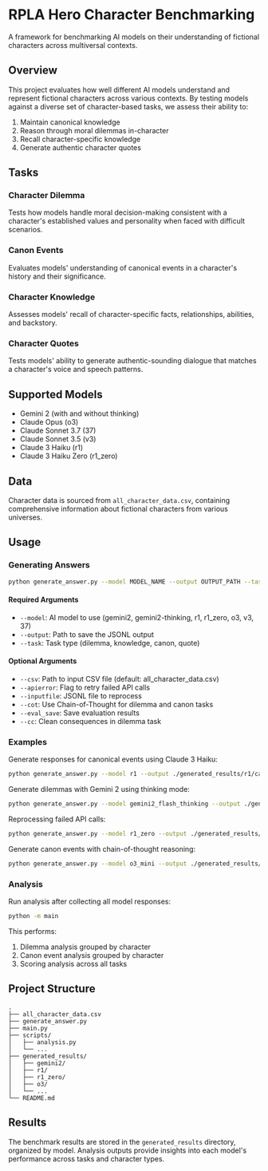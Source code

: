 # RPLA Hero Character Benchmarking

A framework for benchmarking AI models on their understanding of fictional characters across multiversal contexts.

## Overview

This project evaluates how well different AI models understand and represent fictional characters across various contexts. By testing models against a diverse set of character-based tasks, we assess their ability to:

1. Maintain canonical knowledge
2. Reason through moral dilemmas in-character
3. Recall character-specific knowledge
4. Generate authentic character quotes

## Tasks

### Character Dilemma
Tests how models handle moral decision-making consistent with a character's established values and personality when faced with difficult scenarios.

### Canon Events
Evaluates models' understanding of canonical events in a character's history and their significance.

### Character Knowledge
Assesses models' recall of character-specific facts, relationships, abilities, and backstory.

### Character Quotes
Tests models' ability to generate authentic-sounding dialogue that matches a character's voice and speech patterns.

## Supported Models

- Gemini 2 (with and without thinking)
- Claude Opus (o3)
- Claude Sonnet 3.7 (37)
- Claude Sonnet 3.5 (v3) 
- Claude 3 Haiku (r1)
- Claude 3 Haiku Zero (r1_zero)

## Data

Character data is sourced from `all_character_data.csv`, containing comprehensive information about fictional characters from various universes.

## Usage

### Generating Answers

```bash
python generate_answer.py --model MODEL_NAME --output OUTPUT_PATH --task TASK_TYPE [options]
```

#### Required Arguments

- `--model`: AI model to use (gemini2, gemini2-thinking, r1, r1_zero, o3, v3, 37)
- `--output`: Path to save the JSONL output
- `--task`: Task type (dilemma, knowledge, canon, quote)

#### Optional Arguments

- `--csv`: Path to input CSV file (default: all_character_data.csv)
- `--apierror`: Flag to retry failed API calls
- `--inputfile`: JSONL file to reprocess
- `--cot`: Use Chain-of-Thought for dilemma and canon tasks
- `--eval_save`: Save evaluation results
- `--cc`: Clean consequences in dilemma task

### Examples

Generate responses for canonical events using Claude 3 Haiku:
```bash
python generate_answer.py --model r1 --output ./generated_results/r1/canon_r1_rep2.jsonl --task canon
```

Generate dilemmas with Gemini 2 using thinking mode:
```bash
python generate_answer.py --model gemini2_flash_thinking --output ./generated_results/gemini2/dilemma_gemini2_flash_thinking_rep1.jsonl --task dilemma
```

Reprocessing failed API calls:
```bash
python generate_answer.py --model r1_zero --output ./generated_results/r1_zero/dilemma_r1_zero_rep1_fixed.jsonl --task dilemma --apierror True --inputfile ./generated_results/r1_zero/dilemma_r1_zero_rep1.jsonl
```

Generate canon events with chain-of-thought reasoning:
```bash
python generate_answer.py --model o3_mini --output ./generated_results/o3/canon_o3_mini_rep1.jsonl --task canon --cot
```

### Analysis

Run analysis after collecting all model responses:
```bash
python -m main
```

This performs:
1. Dilemma analysis grouped by character
2. Canon event analysis grouped by character
3. Scoring analysis across all tasks

## Project Structure

```
.
├── all_character_data.csv
├── generate_answer.py
├── main.py
├── scripts/
│   ├── analysis.py
│   └── ...
├── generated_results/
│   ├── gemini2/
│   ├── r1/
│   ├── r1_zero/
│   ├── o3/
│   └── ...
└── README.md
```

## Results

The benchmark results are stored in the `generated_results` directory, organized by model. Analysis outputs provide insights into each model's performance across tasks and character types.
